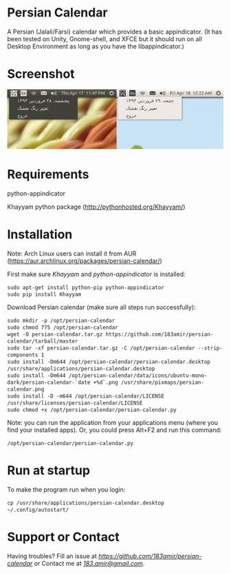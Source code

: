 Persian Calendar
================

A Persian (Jalali/Farsi) calendar which provides a basic appindicator.
(It has been tested on Unity, Gnome-shell, and XFCE but it should run on all
Desktop Environment as long as you have the libappindicator.)


Screenshot
================
![screenshot](data/Screenshot.png)


Requirements
================

python-appindicator

Khayyam python package (http://pythonhosted.org/Khayyam/)


Installation
================

Note: Arch Linux users can install it from AUR (https://aur.archlinux.org/packages/persian-calendar/)

First make sure *Khayyam* and *python-appindicator* is installed:

    sudo apt-get install python-pip python-appindicator
    sudo pip install Khayyam

Download Persian calendar (make sure all steps run successfully):

    sudo mkdir -p /opt/persian-calendar
    sudo chmod 775 /opt/persian-calendar
    wget -O persian-calendar.tar.gz https://github.com/183amir/persian-calendar/tarball/master
    sudo tar -xf persian-calendar.tar.gz -C /opt/persian-calendar --strip-components 1
    sudo install -Dm644 /opt/persian-calendar/persian-calendar.desktop /usr/share/applications/persian-calendar.desktop
    sudo install -Dm644 /opt/persian-calendar/data/icons/ubuntu-mono-dark/persian-calendar-`date +%d`.png /usr/share/pixmaps/persian-calendar.png
    sudo install -D -m644 /opt/persian-calendar/LICENSE /usr/share/licenses/persian-calendar/LICENSE
    sudo chmod +x /opt/persian-calendar/persian-calendar.py

Note: you can run the application from your applications menu (where you find your installed apps). 
Or, you could press Alt+F2 and run this command:

    /opt/persian-calendar/persian-calendar.py


Run at startup
================

To make the program run when you login:

    cp /usr/share/applications/persian-calendar.desktop ~/.config/autostart/

Support or Contact
================

Having troubles? Fill an issue at *https://github.com/183amir/persian-calendar*
or Contact me at *183.amir@gmail.com*.
